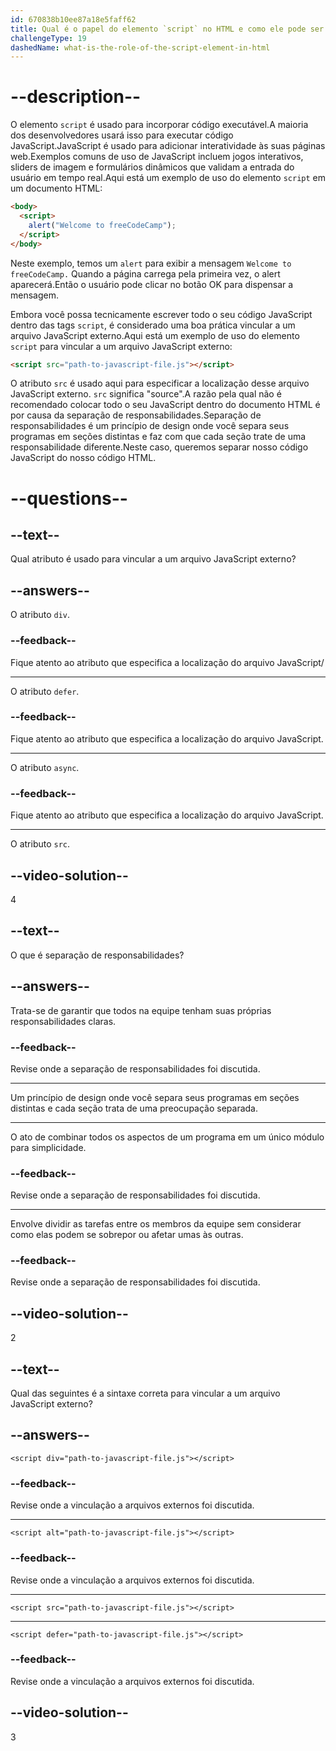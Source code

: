 ```yaml
---
id: 670838b10ee87a18e5faff62
title: Qual é o papel do elemento `script` no HTML e como ele pode ser usado para vincular arquivos JavaScript externos?
challengeType: 19
dashedName: what-is-the-role-of-the-script-element-in-html
---
```


# --description--

O elemento `script` é usado para incorporar código executável.A maioria dos desenvolvedores usará isso para executar código JavaScript.JavaScript é usado para adicionar interatividade às suas páginas web.Exemplos comuns de uso de JavaScript incluem jogos interativos, sliders de imagem e formulários dinâmicos que validam a entrada do usuário em tempo real.Aqui está um exemplo de uso do elemento `script` em um documento HTML:

```html
<body>
  <script>
    alert("Welcome to freeCodeCamp");
  </script>
</body>
```

Neste exemplo, temos um `alert` para exibir a mensagem `Welcome to freeCodeCamp.` Quando a página carrega pela primeira vez, o alert aparecerá.Então o usuário pode clicar no botão OK para dispensar a mensagem.

Embora você possa tecnicamente escrever todo o seu código JavaScript dentro das tags `script`, é considerado uma boa prática vincular a um arquivo JavaScript externo.Aqui está um exemplo de uso do elemento `script` para vincular a um arquivo JavaScript externo:

```html
<script src="path-to-javascript-file.js"></script>
```

O atributo `src` é usado aqui para especificar a localização desse arquivo JavaScript externo. `src` significa "source".A razão pela qual não é recomendado colocar todo o seu JavaScript dentro do documento HTML é por causa da separação de responsabilidades.Separação de responsabilidades é um princípio de design onde você separa seus programas em seções distintas e faz com que cada seção trate de uma responsabilidade diferente.Neste caso, queremos separar nosso código JavaScript do nosso código HTML.

# --questions--

## --text--

Qual atributo é usado para vincular a um arquivo JavaScript externo?

## --answers--

O atributo `div`.

### --feedback--

Fique atento ao atributo que especifica a localização do arquivo JavaScript/

---

O atributo `defer`.

### --feedback--

Fique atento ao atributo que especifica a localização do arquivo JavaScript.

---

O atributo `async`.

### --feedback--

Fique atento ao atributo que especifica a localização do arquivo JavaScript.

---

O atributo `src`.

## --video-solution--

4

## --text--

O que é separação de responsabilidades?

## --answers--

Trata-se de garantir que todos na equipe tenham suas próprias responsabilidades claras.

### --feedback--

Revise onde a separação de responsabilidades foi discutida.

---

Um princípio de design onde você separa seus programas em seções distintas e cada seção trata de uma preocupação separada.

---

O ato de combinar todos os aspectos de um programa em um único módulo para simplicidade.

### --feedback--

Revise onde a separação de responsabilidades foi discutida.

---

Envolve dividir as tarefas entre os membros da equipe sem considerar como elas podem se sobrepor ou afetar umas às outras.

### --feedback--

Revise onde a separação de responsabilidades foi discutida.

## --video-solution--

2

## --text--

Qual das seguintes é a sintaxe correta para vincular a um arquivo JavaScript externo? 

## --answers--

`<script div="path-to-javascript-file.js"></script>`

### --feedback--

Revise onde a vinculação a arquivos externos foi discutida.

---

`<script alt="path-to-javascript-file.js"></script>`

### --feedback--

Revise onde a vinculação a arquivos externos foi discutida.

---

`<script src="path-to-javascript-file.js"></script>`

---

`<script defer="path-to-javascript-file.js"></script>`

### --feedback--

Revise onde a vinculação a arquivos externos foi discutida.

## --video-solution--

3
